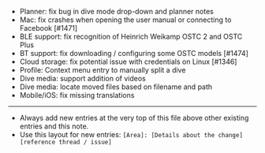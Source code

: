 - Planner: fix bug in dive mode drop-down and planner notes
- Mac: fix crashes when opening the user manual or connecting to Facebook [#1471]
- BLE support: fix recognition of Heinrich Weikamp OSTC 2 and OSTC Plus
- BT support: fix downloading / configuring some OSTC models [#1474]
- Cloud storage: fix potential issue with credentials on Linux [#1346]
- Profile: Context menu entry to manually split a dive
- Dive media: support addition of videos
- Dive media: locate moved files based on filename and path
- Mobile/iOS: fix missing translations
---
* Always add new entries at the very top of this file above other existing entries and this note.
* Use this layout for new entries: `[Area]: [Details about the change] [reference thread / issue]`
